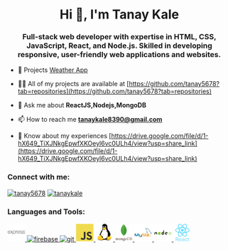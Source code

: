 <h1 align="center">Hi 👋, I'm Tanay Kale</h1>
<h3 align="center">Full-stack web developer with expertise in HTML, CSS, JavaScript, React, and Node.js. Skilled in developing responsive, user-friendly web applications and websites.</h3>

- 🔭 Projects [Weather App](https://weather-app-2acbb.web.app/)

- 👨‍💻 All of my projects are available at [https://github.com/tanay5678?tab=repositories](https://github.com/tanay5678?tab=repositories)

- 💬 Ask me about **ReactJS,Nodejs,MongoDB**

- 📫 How to reach me **tanaykale8390@gmail.com**

- 📄 Know about my experiences [https://drive.google.com/file/d/1-hX649_TiXJNkgEpwfXKOeyl6vc0ULh4/view?usp=share_link](https://drive.google.com/file/d/1-hX649_TiXJNkgEpwfXKOeyl6vc0ULh4/view?usp=share_link)

<h3 align="left">Connect with me:</h3>
<p align="left">
<a href="https://codepen.io/tanay5678" target="blank"><img align="center" src="https://raw.githubusercontent.com/rahuldkjain/github-profile-readme-generator/master/src/images/icons/Social/codepen.svg" alt="tanay5678" height="30" width="40" /></a>
<a href="https://linkedin.com/in/tanaykale" target="blank"><img align="center" src="https://raw.githubusercontent.com/rahuldkjain/github-profile-readme-generator/master/src/images/icons/Social/linked-in-alt.svg" alt="tanaykale" height="30" width="40" /></a>
</p>

<h3 align="left">Languages and Tools:</h3>
<p align="left"> <a href="https://expressjs.com" target="_blank" rel="noreferrer"> <img src="https://raw.githubusercontent.com/devicons/devicon/master/icons/express/express-original-wordmark.svg" alt="express" width="40" height="40"/> </a> <a href="https://firebase.google.com/" target="_blank" rel="noreferrer"> <img src="https://www.vectorlogo.zone/logos/firebase/firebase-icon.svg" alt="firebase" width="40" height="40"/> </a> <a href="https://git-scm.com/" target="_blank" rel="noreferrer"> <img src="https://www.vectorlogo.zone/logos/git-scm/git-scm-icon.svg" alt="git" width="40" height="40"/> </a> <a href="https://developer.mozilla.org/en-US/docs/Web/JavaScript" target="_blank" rel="noreferrer"> <img src="https://raw.githubusercontent.com/devicons/devicon/master/icons/javascript/javascript-original.svg" alt="javascript" width="40" height="40"/> </a> <a href="https://www.linux.org/" target="_blank" rel="noreferrer"> <img src="https://raw.githubusercontent.com/devicons/devicon/master/icons/linux/linux-original.svg" alt="linux" width="40" height="40"/> </a> <a href="https://www.mongodb.com/" target="_blank" rel="noreferrer"> <img src="https://raw.githubusercontent.com/devicons/devicon/master/icons/mongodb/mongodb-original-wordmark.svg" alt="mongodb" width="40" height="40"/> </a> <a href="https://www.mysql.com/" target="_blank" rel="noreferrer"> <img src="https://raw.githubusercontent.com/devicons/devicon/master/icons/mysql/mysql-original-wordmark.svg" alt="mysql" width="40" height="40"/> </a> <a href="https://nodejs.org" target="_blank" rel="noreferrer"> <img src="https://raw.githubusercontent.com/devicons/devicon/master/icons/nodejs/nodejs-original-wordmark.svg" alt="nodejs" width="40" height="40"/> </a> <a href="https://reactjs.org/" target="_blank" rel="noreferrer"> <img src="https://raw.githubusercontent.com/devicons/devicon/master/icons/react/react-original-wordmark.svg" alt="react" width="40" height="40"/> </a> </p>

